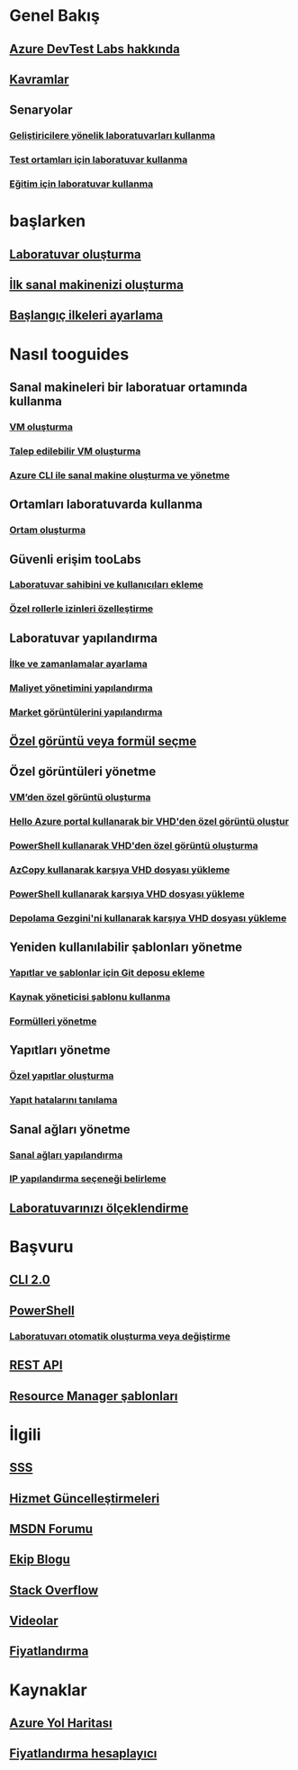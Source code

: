 # Genel Bakış
## [Azure DevTest Labs hakkında](devtest-lab-overview.md)
## [Kavramlar](devtest-lab-concepts.md)
## Senaryolar
### [Geliştiricilere yönelik laboratuvarları kullanma](devtest-lab-developer-lab.md)
### [Test ortamları için laboratuvar kullanma](devtest-lab-test-env.md)
### [Eğitim için laboratuvar kullanma](devtest-lab-training-lab.md)

# başlarken
## [Laboratuvar oluşturma](devtest-lab-create-lab.md)
## [İlk sanal makinenizi oluşturma](devtest-lab-create-first-vm.md)
## [Başlangıç ilkeleri ayarlama](devtest-lab-get-started-with-lab-policies.md)

# Nasıl tooguides
## Sanal makineleri bir laboratuar ortamında kullanma
### [VM oluşturma](devtest-lab-add-vm.md)
### [Talep edilebilir VM oluşturma](devtest-lab-add-claimable-vm.md)
### [Azure CLI ile sanal makine oluşturma ve yönetme](devtest-lab-vmcli.md)

## Ortamları laboratuvarda kullanma
### [Ortam oluşturma](devtest-lab-create-environment-from-arm.md)

## Güvenli erişim tooLabs
### [Laboratuvar sahibini ve kullanıcıları ekleme](devtest-lab-add-devtest-user.md)
### [Özel rollerle izinleri özelleştirme](devtest-lab-grant-user-permissions-to-specific-lab-policies.md)

## Laboratuvar yapılandırma
### [İlke ve zamanlamalar ayarlama](devtest-lab-set-lab-policy.md)
### [Maliyet yönetimini yapılandırma](devtest-lab-configure-cost-management.md)
### [Market görüntülerini yapılandırma](devtest-lab-configure-marketplace-images.md)

## [Özel görüntü veya formül seçme](devtest-lab-comparing-vm-base-image-types.md)

## Özel görüntüleri yönetme
### [VM’den özel görüntü oluşturma](devtest-lab-create-custom-image-from-vm-using-portal.md)
### [Hello Azure portal kullanarak bir VHD'den özel görüntü oluştur](devtest-lab-create-template.md)
### [PowerShell kullanarak VHD'den özel görüntü oluşturma](devtest-lab-create-custom-image-from-vhd-using-powershell.md)
### [AzCopy kullanarak karşıya VHD dosyası yükleme](devtest-lab-upload-vhd-using-azcopy.md)
### [PowerShell kullanarak karşıya VHD dosyası yükleme](devtest-lab-upload-vhd-using-powershell.md)
### [Depolama Gezgini'ni kullanarak karşıya VHD dosyası yükleme](devtest-lab-upload-vhd-using-storage-explorer.md)

## Yeniden kullanılabilir şablonları yönetme
### [Yapıtlar ve şablonlar için Git deposu ekleme](devtest-lab-add-artifact-repo.md)
### [Kaynak yöneticisi şablonu kullanma](devtest-lab-use-resource-manager-template.md)
### [Formülleri yönetme](devtest-lab-manage-formulas.md)

## Yapıtları yönetme
### [Özel yapıtlar oluşturma](devtest-lab-artifact-author.md)
### [Yapıt hatalarını tanılama](devtest-lab-troubleshoot-artifact-failure.md)

## Sanal ağları yönetme
### [Sanal ağları yapılandırma](devtest-lab-configure-vnet.md)
### [IP yapılandırma seçeneği belirleme](devtest-lab-shared-ip.md)

## [Laboratuvarınızı ölçeklendirme](devtest-lab-scale-lab.md)

# Başvuru
## [CLI 2.0](/cli/azure/lab)
## [PowerShell](/powershell/module/azurerm.devtestlabs/#devtest_labs)
### [Laboratuvarı otomatik oluşturma veya değiştirme](devtest-lab-use-arm-and-powershell-for-lab-resources.md)
## [REST API](https://docs.microsoft.com/rest/api/dtl/)
## [Resource Manager şablonları](https://github.com/Azure/azure-devtestlab/tree/master/Samples)


# İlgili
## [SSS](devtest-lab-faq.md)
## [Hizmet Güncelleştirmeleri](https://azure.microsoft.com/updates/?product=devtest-lab)
## [MSDN Forumu](https://social.msdn.microsoft.com/Forums/en-US/home?forum=AzureDevTestLabs)
## [Ekip Blogu](https://blogs.msdn.microsoft.com/devtestlab/)
## [Stack Overflow](http://stackoverflow.com/questions/tagged/azure-devtest-labs)
## [Videolar](https://azure.microsoft.com/documentation/videos/index/?services=devtest-lab)
## [Fiyatlandırma](https://azure.microsoft.com/pricing/details/devtest-lab/)


# Kaynaklar
## [Azure Yol Haritası](https://azure.microsoft.com/en-us/roadmap/?category=developer-tools)
## [Fiyatlandırma hesaplayıcı](https://azure.microsoft.com/pricing/calculator/)
